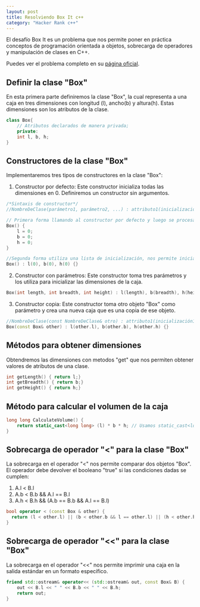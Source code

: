 ```yaml
---
layout: post
title: Resolviendo Box It c++
category: "Hacker Rank c++"
---
```

El desafío Box It es un problema que nos permite poner en práctica conceptos de programación orientada a objetos, sobrecarga de operadores y manipulación de clases en C++.

Puedes ver el problema completo en su [página oficial](https://www.hackerrank.com/challenges/box-it/problem).

## Definir la clase "Box"

En esta primera parte definiremos la clase "Box", la cual representa a una caja en tres dimensiones con longitud (l), ancho(b) y altura(h). Estas dimensiones son los atributos de la clase.

```cpp
class Box{
	// Atributos declarados de manera privada;
	private:
	int l, b, h;
}

```

## Constructores de la clase "Box"
Implementaremos tres tipos de constructores en la clase "Box":

1. Constructor por defecto: Este constructor inicializa todas las dimensiones en 0. Definiremos un constructor sin argumentos.

```cpp
/*Sintaxis de constructor*/
//NombreDeClase(parámetro1, parámetro2, ...) : attributo1(inicialización1), atributo2(inicialización2), ... {código de constructor}

// Primera forma llamando al constructor por defecto y luego se procesan las asignaciones
Box() {
	l = 0;
	b = 0;
	h = 0;
}

//Segunda forma utiliza una lista de inicialización, nos permite inicializar los atributos directamente en la fase de construcción del objeto
Box() : l(0), b(0), h(0) {}

```

2. Constructor con parámetros: Este constructor toma tres parámetros y los utiliza para inicializar las dimensiones de la caja.

```cpp
Box(int length, int breadth, int height) : l(length), b(breadth), h(height) {}
```

3. Constructor copia: Este constructor toma otro objeto "Box" como parámetro y crea una nueva caja que es una copia de ese objeto.

```cpp
//NombreDeClase(const NombreDeClase& otro) : attributo1(inicialización1), atributo2(inicialización2), ... {código de constructor}
Box(const Box& other) : l(other.l), b(other.b), h(other.h) {}
```
## Métodos para obtener dimensiones
Obtendremos las dimensiones con metodos "get" que nos permiten obtener valores de atributos de una clase.

```cpp
int getLength() { return l;}
int getBreadth() { return b;}
int getHeight() { return h;}
```

## Método para calcular el volumen de la caja

```cpp
long long CalculateVolume() {
	return static_cast<long long> (l) * b * h; // Usamos static_cast<long long> para convertir el tipo de dato de "l"(int) a long long, esto permite que este tipo de dato pueda manejar números grandes sin desbordamiento.
}
```

## Sobrecarga de operador "<" para la clase "Box"

La sobrecarga en el operador "<" nos permite comparar dos objetos "Box". El operador debe devolver el booleano "true" si las condiciones dadas se cumplen:
1. A.l < B.l
2. A.b < B.b && A.l == B.l
3. A.h < B.h && (A.b == B.b && A.l == B.l)

```cpp
bool operator < (const Box & other) {
  return (l < other.l) || (b < other.b && l == other.l) || (h < other.h && (b == other.b && l == other.l));
}
```


## Sobrecarga de operador "<<" para la clase "Box"

La sobrecarga en el operador "<<" nos permite imprimir una caja en la salida estándar en un formato específico.

```cpp
friend std::ostream& operator<< (std::ostream& out, const Box& B) {
	out << B.l << " " << B.b << " " << B.h;
	return out;
}
```
